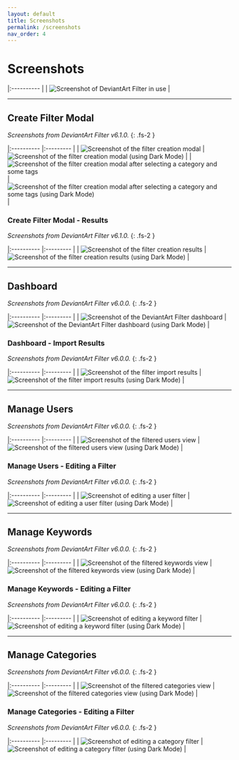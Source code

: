 ```yaml
---
layout: default
title: Screenshots
permalink: /screenshots
nav_order: 4
---
```



# Screenshots

|:---------- |
| ![Screenshot of DeviantArt Filter in use](https://raw.githubusercontent.com/rthaut/DeviantArt-Filter/master/promo/Screenshot_1280x800.png) |

* * *

## Create Filter Modal

*Screenshots from DeviantArt Filter v6.1.0.*
{: .fs-2 }

|:---------- |:--------- |
| ![Screenshot of the filter creation modal](https://raw.githubusercontent.com/rthaut/DeviantArt-Filter/master/screenshots/Create-Filter-Modal-Initial-Light.png) | ![Screenshot of the filter creation modal (using Dark Mode)](https://raw.githubusercontent.com/rthaut/DeviantArt-Filter/master/screenshots/Create-Filter-Modal-Initial-Dark.png) |
| ![Screenshot of the filter creation modal after selecting a category and some tags](https://raw.githubusercontent.com/rthaut/DeviantArt-Filter/master/screenshots/Create-Filter-Modal-Selected-Light.png) | ![Screenshot of the filter creation modal after selecting a category and some tags (using Dark Mode)](https://raw.githubusercontent.com/rthaut/DeviantArt-Filter/master/screenshots/Create-Filter-Modal-Selected-Dark.png) |

### Create Filter Modal - Results

*Screenshots from DeviantArt Filter v6.1.0.*
{: .fs-2 }

|:---------- |:--------- |
| ![Screenshot of the filter creation results](https://raw.githubusercontent.com/rthaut/DeviantArt-Filter/master/screenshots/Create-Filter-Modal-Results-Light.png) | ![Screenshot of the filter creation results (using Dark Mode)](https://raw.githubusercontent.com/rthaut/DeviantArt-Filter/master/screenshots/Create-Filter-Modal-Results-Dark.png) |

* * *

## Dashboard

*Screenshots from DeviantArt Filter v6.0.0.*
{: .fs-2 }

|:---------- |:--------- |
| ![Screenshot of the DeviantArt Filter dashboard](https://raw.githubusercontent.com/rthaut/DeviantArt-Filter/master/screenshots/Dashboard-Light.png) | ![Screenshot of the DeviantArt Filter dashboard (using Dark Mode)](https://raw.githubusercontent.com/rthaut/DeviantArt-Filter/master/screenshots/Dashboard-Dark.png) |

### Dashboard - Import Results

*Screenshots from DeviantArt Filter v6.0.0.*
{: .fs-2 }

|:---------- |:--------- |
| ![Screenshot of the filter import results](https://raw.githubusercontent.com/rthaut/DeviantArt-Filter/master/screenshots/Dashboard-Import-Results-Light.png) | ![Screenshot of the filter import results (using Dark Mode)](https://raw.githubusercontent.com/rthaut/DeviantArt-Filter/master/screenshots/Dashboard-Import-Results-Dark.png) |

* * *

## Manage Users

*Screenshots from DeviantArt Filter v6.0.0.*
{: .fs-2 }

|:---------- |:--------- |
| ![Screenshot of the filtered users view](https://raw.githubusercontent.com/rthaut/DeviantArt-Filter/master/screenshots/Users-Light.png) | ![Screenshot of the filtered users view (using Dark Mode)](https://raw.githubusercontent.com/rthaut/DeviantArt-Filter/master/screenshots/Users-Dark.png) |

### Manage Users - Editing a Filter

*Screenshots from DeviantArt Filter v6.0.0.*
{: .fs-2 }

|:---------- |:--------- |
| ![Screenshot of editing a user filter](https://raw.githubusercontent.com/rthaut/DeviantArt-Filter/master/screenshots/Users-Editing-Light.png) | ![Screenshot of editing a user filter (using Dark Mode)](https://raw.githubusercontent.com/rthaut/DeviantArt-Filter/master/screenshots/Users-Editing-Dark.png) |

* * *

## Manage Keywords

*Screenshots from DeviantArt Filter v6.0.0.*
{: .fs-2 }

|:---------- |:--------- |
| ![Screenshot of the filtered keywords view](https://raw.githubusercontent.com/rthaut/DeviantArt-Filter/master/screenshots/Keywords-Light.png) | ![Screenshot of the filtered keywords view (using Dark Mode)](https://raw.githubusercontent.com/rthaut/DeviantArt-Filter/master/screenshots/Keywords-Dark.png) |

### Manage Keywords - Editing a Filter

*Screenshots from DeviantArt Filter v6.0.0.*
{: .fs-2 }

|:---------- |:--------- |
| ![Screenshot of editing a keyword filter](https://raw.githubusercontent.com/rthaut/DeviantArt-Filter/master/screenshots/Keywords-Editing-Light.png) | ![Screenshot of editing a keyword filter (using Dark Mode)](https://raw.githubusercontent.com/rthaut/DeviantArt-Filter/master/screenshots/Keywords-Editing-Dark.png) |

* * *

## Manage Categories

*Screenshots from DeviantArt Filter v6.0.0.*
{: .fs-2 }

|:---------- |:--------- |
| ![Screenshot of the filtered categories view](https://raw.githubusercontent.com/rthaut/DeviantArt-Filter/master/screenshots/Categories-Light.png) | ![Screenshot of the filtered categories view (using Dark Mode)](https://raw.githubusercontent.com/rthaut/DeviantArt-Filter/master/screenshots/Categories-Dark.png) |

### Manage Categories - Editing a Filter

*Screenshots from DeviantArt Filter v6.0.0.*
{: .fs-2 }

|:---------- |:--------- |
| ![Screenshot of editing a category filter](https://raw.githubusercontent.com/rthaut/DeviantArt-Filter/master/screenshots/Categories-Editing-Light.png) | ![Screenshot of editing a category filter (using Dark Mode)](https://raw.githubusercontent.com/rthaut/DeviantArt-Filter/master/screenshots/Categories-Editing-Dark.png) |



<script src="https://cdnjs.cloudflare.com/ajax/libs/SimpleLightbox/2.1.0/simpleLightbox.min.js" integrity="sha256-1tyXmT1+SAOus10OmiTwOT7OtD3l9/8PDkN/GwWupOI=" crossorigin="anonymous"></script>

<link rel="stylesheet" href="https://cdnjs.cloudflare.com/ajax/libs/SimpleLightbox/2.1.0/simpleLightbox.min.css" integrity="sha256-NRIlTETePaYNN5ZOB75nkv7IIcQC2mr4Q+mN/T8Y4ck=" crossorigin="anonymous" />

<script>
    var images = document.querySelectorAll('img[src]');
    for (const image of images) {
        var link = document.createElement('a');
        link.setAttribute('href', image.getAttribute('src'));
        link.setAttribute('title', image.getAttribute('alt'));
        image.parentNode.insertBefore(link, image);
        link.appendChild(image);
    }

    var tables = document.querySelectorAll('table');
    for (const table of tables) {
        new SimpleLightbox({
            'elements': table.querySelectorAll('a')
        });
    }
</script>
